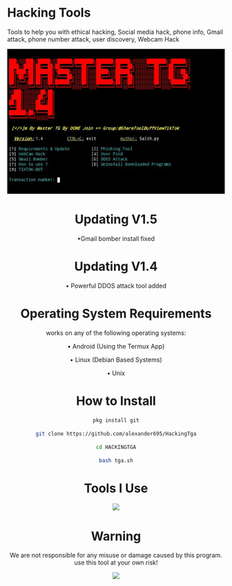 # Hacking Tools
Tools to help you with ethical hacking, Social media hack, phone info, Gmail attack, phone number attack, user discovery, Webcam Hack

<div align="center">
  <a href="https://github.com/mastertgtool/HACKINGTGA.git">
    <img src="./Master.png" alt="Logo" >
  </a>

# Updating V1.5

•Gmail bomber install fixed

# Updating V1.4


• Powerful DDOS attack tool added


# Operating System Requirements
works on any of the following operating systems:

• Android (Using the Termux App)

• Linux (Debian Based Systems)

• Unix

# How to Install
```sh
pkg install git
```
```sh
git clone https://github.com/alexander695/HackingTga
```
```sh
cd HACKINGTGA
```
```sh
bash tga.sh
```
 
# Tools I Use
<img width="500" src="https://www.stevemar.net/images/generic/bash.png"/>

# Warning

We are not responsible for any misuse or damage caused by this program. use this tool at your own risk!

<img width="300" src="https://i.ibb.co/7SfcrYN/kisspng-risk-computer-icons-hazard-clip-art-risk-5ac035890570d1-2697966315225460570223-removebg-prev.png"/>

